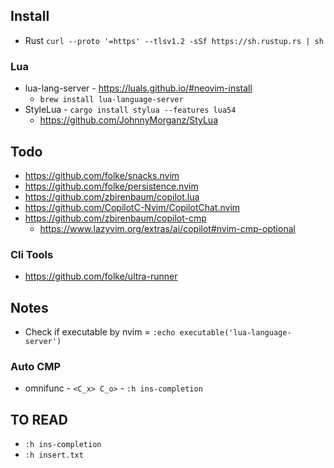 ## Install
- Rust `curl --proto '=https' --tlsv1.2 -sSf https://sh.rustup.rs | sh`

### Lua
- lua-lang-server - https://luals.github.io/#neovim-install
    - `brew install lua-language-server`
- StyleLua - `cargo install stylua --features lua54`
    - https://github.com/JohnnyMorganz/StyLua

## Todo

- https://github.com/folke/snacks.nvim
- https://github.com/folke/persistence.nvim
- https://github.com/zbirenbaum/copilot.lua
- https://github.com/CopilotC-Nvim/CopilotChat.nvim
- https://github.com/zbirenbaum/copilot-cmp
    - https://www.lazyvim.org/extras/ai/copilot#nvim-cmp-optional

### Cli Tools
- https://github.com/folke/ultra-runner

## Notes

- Check if executable by nvim = `:echo executable('lua-language-server')`

### Auto CMP
- omnifunc - `<C_x> C_o>` - `:h ins-completion`

## TO READ
- `:h ins-completion`
- `:h insert.txt`
